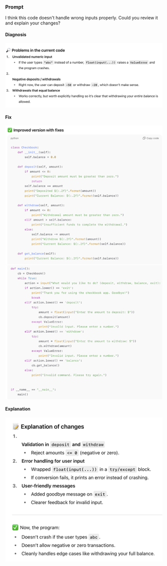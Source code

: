 ### Prompt
I think this code doesn't handle wrong inputs properly. Could you review it and explain your changes?

#### Diagnosis
![diagnosis](https://github.com/kayrbee/holbertonschool-chatgpt-introduction/blob/master/debugging/images/Task-5-diagnosis.png)

#### Fix
![fix a](https://github.com/kayrbee/holbertonschool-chatgpt-introduction/blob/master/debugging/images/Task-5-fix-1.png)
![fix b](https://github.com/kayrbee/holbertonschool-chatgpt-introduction/blob/master/debugging/images/Task-5-fix-2.png)

#### Explanation
![explanation](https://github.com/kayrbee/holbertonschool-chatgpt-introduction/blob/master/debugging/images/Task-5-explanation.png)